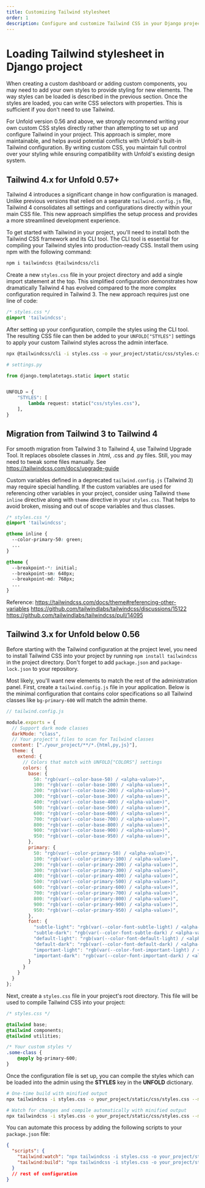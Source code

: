 ```yaml
---
title: Customizing Tailwind stylesheet
order: 1
description: Configure and customize Tailwind CSS in your Django project to match Unfold's design system, with detailed steps for color schemes, dark mode support, and component styling for a cohesive admin interface.
---
```


# Loading Tailwind stylesheet in Django project

When creating a custom dashboard or adding custom components, you may need to add your own styles to provide styling for new elements. The way styles can be loaded is described in the previous section. Once the styles are loaded, you can write CSS selectors with properties. This is sufficient if you don't need to use Tailwind.

For Unfold version 0.56 and above, we strongly recommend writing your own custom CSS styles directly rather than attempting to set up and configure Tailwind in your project. This approach is simpler, more maintainable, and helps avoid potential conflicts with Unfold's built-in Tailwind configuration. By writing custom CSS, you maintain full control over your styling while ensuring compatibility with Unfold's existing design system.

## Tailwind 4.x for Unfold 0.57+

Tailwind 4 introduces a significant change in how configuration is managed. Unlike previous versions that relied on a separate `tailwind.config.js` file, Tailwind 4 consolidates all settings and configurations directly within your main CSS file. This new approach simplifies the setup process and provides a more streamlined development experience.

To get started with Tailwind in your project, you'll need to install both the Tailwind CSS framework and its CLI tool. The CLI tool is essential for compiling your Tailwind styles into production-ready CSS. Install them using npm with the following command:

```sh
npm i tailwindcss @tailwindcss/cli
```

Create a new `styles.css` file in your project directory and add a single import statement at the top. This simplified configuration demonstrates how dramatically Tailwind 4 has evolved compared to the more complex configuration required in Tailwind 3. The new approach requires just one line of code:

```css
/* styles.css */
@import 'tailwindcss';
```

After setting up your configuration, compile the styles using the CLI tool. The resulting CSS file can then be added to your `UNFOLD["STYLES"]` settings to apply your custom Tailwind styles across the admin interface.

```sh
npx @tailwindcss/cli -i styles.css -o your_project/static/css/styles.css --minify
```

```python
# settings.py

from django.templatetags.static import static


UNFOLD = {
    "STYLES": [
        lambda request: static("css/styles.css"),
    ],
}
```

## Migration from Tailwind 3 to Tailwind 4
For smooth migration from Tailwind 3 to Tailwind 4, use Tailwind Upgrade Tool. 
It replaces obsolete classes in .html, .css and .py files. Still, you may need to tweak some files manually.
See https://tailwindcss.com/docs/upgrade-guide

Custom variables defined in a deprecated `tailwind.config.js` (Tailwind 3) may require special handling. 
If the custom variables are used for referencing other variables in your project, 
consider using Tailwind `theme inline` directive along with `theme` directive in your `styles.css`. 
That helps to avoid broken, missing and out of scope variables and thus classes.

```css
/* styles.css */
@import 'tailwindcss';

@theme inline {
  --color-primary-50: green;
  ...  
}

@theme {
  --breakpoint-*: initial;
  --breakpoint-sm: 640px;
  --breakpoint-md: 768px;
  ...
}
```
Reference: 
https://tailwindcss.com/docs/theme#referencing-other-variables
https://github.com/tailwindlabs/tailwindcss/discussions/15122
https://github.com/tailwindlabs/tailwindcss/pull/14095

## Tailwind 3.x for Unfold below 0.56

Before starting with the Tailwind configuration at the project level, you need to install Tailwind CSS into your project by running `npm install tailwindcss` in the project directory. Don't forget to add `package.json` and `package-lock.json` to your repository.

Most likely, you'll want new elements to match the rest of the administration panel. First, create a `tailwind.config.js` file in your application. Below is the minimal configuration that contains color specifications so all Tailwind classes like `bg-primary-600` will match the admin theme.

```javascript
// tailwind.config.js

module.exports = {
  // Support dark mode classes
  darkMode: "class",
  // Your project's files to scan for Tailwind classes
  content: ["./your_project/**/*.{html,py,js}"],
  theme: {
    extend: {
      // Colors that match with UNFOLD["COLORS"] settings
      colors: {
        base: {
          50: "rgb(var(--color-base-50) / <alpha-value>)",
          100: "rgb(var(--color-base-100) / <alpha-value>)",
          200: "rgb(var(--color-base-200) / <alpha-value>)",
          300: "rgb(var(--color-base-300) / <alpha-value>)",
          400: "rgb(var(--color-base-400) / <alpha-value>)",
          500: "rgb(var(--color-base-500) / <alpha-value>)",
          600: "rgb(var(--color-base-600) / <alpha-value>)",
          700: "rgb(var(--color-base-700) / <alpha-value>)",
          800: "rgb(var(--color-base-800) / <alpha-value>)",
          900: "rgb(var(--color-base-900) / <alpha-value>)",
          950: "rgb(var(--color-base-950) / <alpha-value>)",
        },
        primary: {
          50: "rgb(var(--color-primary-50) / <alpha-value>)",
          100: "rgb(var(--color-primary-100) / <alpha-value>)",
          200: "rgb(var(--color-primary-200) / <alpha-value>)",
          300: "rgb(var(--color-primary-300) / <alpha-value>)",
          400: "rgb(var(--color-primary-400) / <alpha-value>)",
          500: "rgb(var(--color-primary-500) / <alpha-value>)",
          600: "rgb(var(--color-primary-600) / <alpha-value>)",
          700: "rgb(var(--color-primary-700) / <alpha-value>)",
          800: "rgb(var(--color-primary-800) / <alpha-value>)",
          900: "rgb(var(--color-primary-900) / <alpha-value>)",
          950: "rgb(var(--color-primary-950) / <alpha-value>)",
        },
        font: {
          "subtle-light": "rgb(var(--color-font-subtle-light) / <alpha-value>)",
          "subtle-dark": "rgb(var(--color-font-subtle-dark) / <alpha-value>)",
          "default-light": "rgb(var(--color-font-default-light) / <alpha-value>)",
          "default-dark": "rgb(var(--color-font-default-dark) / <alpha-value>)",
          "important-light": "rgb(var(--color-font-important-light) / <alpha-value>)",
          "important-dark": "rgb(var(--color-font-important-dark) / <alpha-value>)",
        }
      }
    }
  }
};
```

Next, create a `styles.css` file in your project's root directory. This file will be used to compile Tailwind CSS into your project:

```css
/* styles.css */

@tailwind base;
@tailwind components;
@tailwind utilities;

/* Your custom styles */
.some-class {
    @apply bg-primary-600;
}
```

Once the configuration file is set up, you can compile the styles which can be loaded into the admin using the **STYLES** key in the **UNFOLD** dictionary.

```bash
# One-time build with minified output
npx tailwindcss -i styles.css -o your_project/static/css/styles.css --minify

# Watch for changes and compile automatically with minified output
npx tailwindcss -i styles.css -o your_project/static/css/styles.css --minify --watch
```

You can automate this process by adding the following scripts to your `package.json` file:

```json
{
  "scripts": {
    "tailwind:watch": "npx tailwindcss -i styles.css -o your_project/static/css/styles.css --minify --watch",
    "tailwind:build": "npx tailwindcss -i styles.css -o your_project/static/css/styles.css --minify"
  }
  // rest of configuration
}
```
